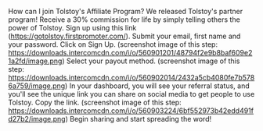 How can I join Tolstoy's Affiliate Program?
We released Tolstoy's partner program! Receive a 30% commission for life by simply telling others the power of Tolstoy.
Sign up using this link (https://gotolstoy.firstpromoter.com/). Submit your email, first name and your password. Click on Sign Up. (screenshot image of this step: https://downloads.intercomcdn.com/i/o/560901201/48794f2e9b8baf609e21a2fd/image.png)
Select your payout method. (screenshot image of this step: https://downloads.intercomcdn.com/i/o/560902014/2432a5cb4080fe7b5786a759/image.png)
In your dashboard, you will see your referral status, and you'll see the unique link you can share on social media to get people to use Tolstoy. Copy the link. (screenshot image of this step: https://downloads.intercomcdn.com/i/o/560903224/6bf552973b42edd491fd27b2/image.png)
Begin sharing and start spreading the word! 